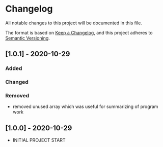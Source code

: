 # Changelog

All notable changes to this project will be documented in this file.

The format is based on [Keep a Changelog](https://keepachangelog.com/en/1.0.0/),
and this project adheres to [Semantic Versioning](https://semver.org/spec/v2.0.0.html).

## [1.0.1] - 2020-10-29

### Added

### Changed

### Removed

- removed unused array which was useful for summarizing of program work

## [1.0.0] - 2020-10-29

- INITIAL PROJECT START
